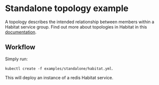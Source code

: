 # Standalone topology example

A topology describes the intended relationship between members within a Habitat service group. Find out more about topologies in Habitat in this [documentation](https://www.habitat.sh/docs/run-packages-topologies/).


## Workflow

Simply run:

  `kubectl create -f examples/standalone/habitat.yml`.

This will deploy an instance of a redis Habitat service.
